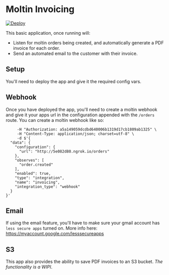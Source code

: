 # Moltin Invoicing

[![Deploy](https://www.herokucdn.com/deploy/button.svg)](https://heroku.com/deploy)

This basic application, once running will:

* Listen for moltin orders being created, and automatically generate a PDF invoice for each order.
* Send an automated email to the customer with their invoice.

## Setup
You'll need to deploy the app and give it the required config vars.

## Webhook
Once you have deployed the app, you'll need to create a moltin webhook and give it your apps url in the configuration appended with the  `/orders` route. You can create a moltin webhook like so:
```
     -H "Authorization: a5a149059dcdbd640006b1319d17cb1809ab1325" \
     -H "Content-Type: application/json; charset=utf-8" \
     -d $'{
  "data": {
    "configuration": {
      "url": "http://5e082d80.ngrok.io/orders"
    },
    "observes": [
      "order.created"
    ],
    "enabled": true,
    "type": "integration",
    "name": "invoicing",
    "integration_type": "webhook"
  }
}'
```

## Email
If using the email feature, you'll have to make sure your gmail account has `less secure apps` turned on. More info here: https://myaccount.google.com/lesssecureapps

## S3
This app also provides the ability to save PDF invoices to an S3 bucket. *The functionality is a WIPI*.
